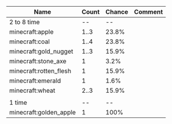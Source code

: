 | Name                   | Count | Chance | Comment |
| ---------------------- | ----- | ------ | ------- |
| 2 to 8 time            |    -- |     -- |         |
| minecraft:apple        |  1..3 |  23.8% |         |
| minecraft:coal         |  1..4 |  23.8% |         |
| minecraft:gold_nugget  |  1..3 |  15.9% |         |
| minecraft:stone_axe    |     1 |   3.2% |         |
| minecraft:rotten_flesh |     1 |  15.9% |         |
| minecraft:emerald      |     1 |   1.6% |         |
| minecraft:wheat        |  2..3 |  15.9% |         |
|                        |       |        |         |
| 1 time                 |    -- |     -- |         |
| minecraft:golden_apple |     1 |   100% |         |